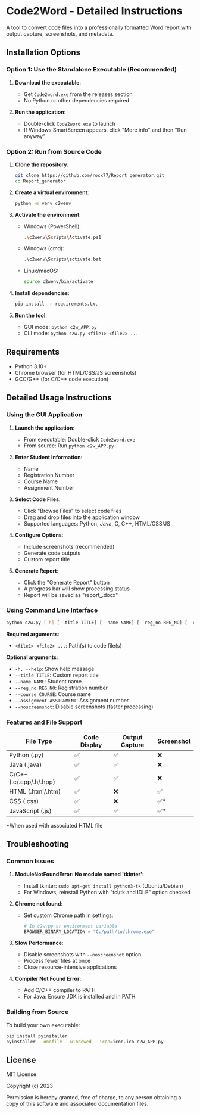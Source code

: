 # Code2Word - Detailed Instructions

A tool to convert code files into a professionally formatted Word report with output capture, screenshots, and metadata.

## Installation Options

### Option 1: Use the Standalone Executable (Recommended)

1. **Download the executable**:
   - Get `Code2word.exe` from the releases section
   - No Python or other dependencies required

2. **Run the application**:
   - Double-click `Code2word.exe` to launch
   - If Windows SmartScreen appears, click "More info" and then "Run anyway"

### Option 2: Run from Source Code

1. **Clone the repository**:
   ```bash
   git clone https://github.com/rocx77/Report_generator.git
   cd Report_generator
   ```

2. **Create a virtual environment**:
   ```bash
   python -m venv c2wenv
   ```

3. **Activate the environment**:
   - Windows (PowerShell):
     ```bash
     .\c2wenv\Scripts\Activate.ps1
     ```
   - Windows (cmd):
     ```cmd
     .\c2wenv\Scripts\activate.bat
     ```
   - Linux/macOS:
     ```bash
     source c2wenv/bin/activate
     ```

4. **Install dependencies**:
   ```bash
   pip install -r requirements.txt
   ```

5. **Run the tool**:
   - GUI mode: `python c2w_APP.py`
   - CLI mode: `python c2w.py <file1> <file2> ...`

## Requirements
- Python 3.10+
- Chrome browser (for HTML/CSS/JS screenshots)
- GCC/G++ (for C/C++ code execution)

## Detailed Usage Instructions

### Using the GUI Application

1. **Launch the application**:
   - From executable: Double-click `Code2word.exe`
   - From source: Run `python c2w_APP.py`

2. **Enter Student Information**:
   - Name
   - Registration Number
   - Course Name
   - Assignment Number

3. **Select Code Files**:
   - Click "Browse Files" to select code files
   - Drag and drop files into the application window
   - Supported languages: Python, Java, C, C++, HTML/CSS/JS

4. **Configure Options**:
   - Include screenshots (recommended)
   - Generate code outputs
   - Custom report title

5. **Generate Report**:
   - Click the "Generate Report" button
   - A progress bar will show processing status
   - Report will be saved as "report_<timestamp>.docx"

### Using Command Line Interface

```bash
python c2w.py [-h] [--title TITLE] [--name NAME] [--reg_no REG_NO] [--course COURSE] [--assignment ASSIGNMENT] [--noscreenshot] <file1> <file2> ...
```

**Required arguments**:
- `<file1> <file2> ...`: Path(s) to code file(s)

**Optional arguments**:
- `-h, --help`: Show help message
- `--title TITLE`: Custom report title
- `--name NAME`: Student name
- `--reg_no REG_NO`: Registration number
- `--course COURSE`: Course name
- `--assignment ASSIGNMENT`: Assignment number
- `--noscreenshot`: Disable screenshots (faster processing)

### Features and File Support

| File Type | Code Display | Output Capture | Screenshot |
|-----------|-------------|---------------|-----------|
| Python (.py) | ✅ | ✅ | ❌ |
| Java (.java) | ✅ | ✅ | ❌ |
| C/C++ (.c/.cpp/.h/.hpp) | ✅ | ✅ | ❌ |
| HTML (.html/.htm) | ✅ | ❌ | ✅ |
| CSS (.css) | ✅ | ❌ | ✅* |
| JavaScript (.js) | ✅ | ✅ | ✅* |

*When used with associated HTML file

## Troubleshooting

### Common Issues

1. **ModuleNotFoundError: No module named 'tkinter'**:
   - Install tkinter: `sudo apt-get install python3-tk` (Ubuntu/Debian)
   - For Windows, reinstall Python with "tcl/tk and IDLE" option checked

2. **Chrome not found**:
   - Set custom Chrome path in settings:
     ```python
     # In c2w.py or environment variable
     BROWSER_BINARY_LOCATION = "C:/path/to/chrome.exe"
     ```

3. **Slow Performance**:
   - Disable screenshots with `--noscreenshot` option
   - Process fewer files at once
   - Close resource-intensive applications

4. **Compiler Not Found Error**:
   - Add C/C++ compiler to PATH
   - For Java: Ensure JDK is installed and in PATH

### Building from Source

To build your own executable:
```bash
pip install pyinstaller
pyinstaller --onefile --windowed --icon=icon.ico c2w_APP.py
```

## License

MIT License

Copyright (c) 2023 

Permission is hereby granted, free of charge, to any person obtaining a copy
of this software and associated documentation files.
